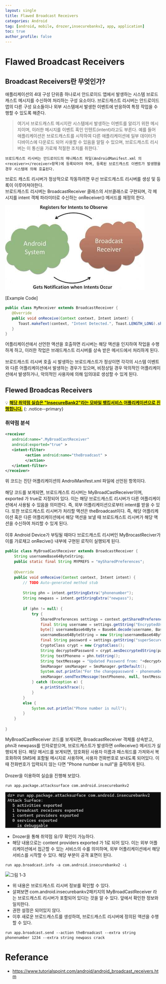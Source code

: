 ```yaml
---
layout: single
title: Flawed Broadcast Receivers
categories: Android
tag: [android, mobile, drozer,insecurebankv2, app, application]
toc: true
author_profile: false
---
```


# Flawed Broadcast Receivers

## Broadcast Receivers란 무엇인가?

<div class="notice--primary" markdown="1">
애플리케이션의 4대 구성 단위중 하나로서 안드로이드 앱에서 발생하는 시스템 브로드캐스트 메시지를 수신하여 처리하는 구성 요소이다. 브로드캐스트 리시버는 안드로이드 앱의 다른 구성 요소들이나 외부 시스템에서 발생한 이벤트에 반응하여 특정 작업을 수행할 수 있도록 해준다.

> 여기서 브로드캐스트 메시지란 시스템에서 발생하는 이벤트를 알리기 위한 메시지이며, 이러한 메시지를 이벤트 혹인 인텐트(intent)라고도 부른다. 예를 들어 애플리케이션은 브로드캐스트를 시작하여 다른 애플리케이션에 일부 데이터가 디바이스에 다운로드 되어 사용할 수 있음을 알릴 수 있으며, 브로드캐스트 리시버는 이 통신을 가로채 적절한 조치를 취한다.`

```
브로드캐스트 리시버는 안드로이드의 매니페스트 파일(AndroidManifest.xml 의 <receiver></receiver>항목)에 등록되어야 하며, 등록된 브로드캐스트 이벤트가 발생했을 경우 시스템에 의해 호출된다.
``` 

브로드 캐스트 리시버가 정상적으로 작동하려면 우선 브로드캐스트 리시버를 생성 및 등록이 이루어져야한다.
<br>
브로드캐스트 리시버는 BroadcastReceiver 클래스의 서브클래스로 구현되며, 각 메시지를 intent 객체 파라미터로 수신하는 onReceiver() 메서드를 재정의 한다.

![그림 1-1](/assets/image/vuln/mobile-vuln/android-vuln/Flawed%20Broadcast%20Receivers/image.png)

[Example Code]

```java
public class MyReceiver extends BroadcastReceiver {
   @Override
   public void onReceive(Context context, Intent intent) {
      Toast.makeText(context, "Intent Detected.", Toast.LENGTH_LONG).show();
   }
}
```

</div>

어플리케이션에서 선언한 액션을 호출하면 리시버는 해당 액션을 인지하여 작업을 수행하게 하고, 이러한 작업은 브래드캐스트 리시버를 상속 받은 메서드에서 처리하게 된다.
<br><br>
브로드캐스트 리시버 호출 시 발생하는 브로드캐스트가 정상이면 각각의 시스템 이벤트와 다른 어플리케이션에서 발생하는 경우가 있으며, 비정상일 경우 악의적인 어플리케이션에서 발생하거나, 악의적인 사용자에 의해 임의대로 생성할 수 있게 된다.

## Flewed Broadcas Receivers
💡 **<u><span style="background-color: yellow; ">해당 취약점 실습은 "InsecureBank2"라는 모바일 뱅킹서비스 어플리케이션으로 진행합니다.</span></u>** 
{: .notice--primary}

### 취약점 분석

```xml
<receiver
   android:name=".MyBroadCastReceiver"
   android:exported="true" >
   <intent-filter>
         <action android:name="theBroadcast" >
         </action>
   </intent-filter>
</receiver>
```

위 코드는 진단 어플리케이션의 AndroiManifest.xml 파일에 선언된 <receiver> 항목이다.
<br><br>
해당 코드를 보게되면, 브로드캐스트 리시버는 MyBroadCastReceiver이며, exported 가 true로 지정되어 있다. 이는 해당 브로드캐스트 리시버가 다른 어플리케이션에서 사용될 수 있음을 의미한다. 즉, 외부 어플리케이션으로부터 intent를 받을 수 있다. 또한 브로드캐스트 리시버가 처리할 액션은 theBroadcast이다. 즉, 해당 어플리케이션 혹은 다른 어플리케이션에서 해당 액션을 보낼 때 브로드캐스트 리시버가 해당 액션을 수신하여 처리할 수 있게 된다.
<br><br>
이후 Android Device가 부팅될 때마다 브로드캐스트 리시버인 MyBrocastReciver가 이를 가로채고 onRecive() 내부에 구현된 로직이 실행되게 된다.


```java
public class MyBroadCastReceiver extends BroadcastReceiver {
	String usernameBase64ByteString;
	public static final String MYPREFS = "mySharedPreferences";

	@Override
	public void onReceive(Context context, Intent intent) {
		// TODO Auto-generated method stub

        String phn = intent.getStringExtra("phonenumber");
        String newpass = intent.getStringExtra("newpass");

		if (phn != null) {
			try {
                SharedPreferences settings = context.getSharedPreferences(MYPREFS, Context.MODE_WORLD_READABLE);
                final String username = settings.getString("EncryptedUsername", null);
                byte[] usernameBase64Byte = Base64.decode(username, Base64.DEFAULT);
                usernameBase64ByteString = new String(usernameBase64Byte, "UTF-8");
                final String password = settings.getString("superSecurePassword", null);
                CryptoClass crypt = new CryptoClass();
                String decryptedPassword = crypt.aesDeccryptedString(password);
                String textPhoneno = phn.toString();
                String textMessage = "Updated Password from: "+decryptedPassword+" to: "+newpass;
                SmsManager smsManager = SmsManager.getDefault();
                System.out.println("For the changepassword - phonenumber: "+textPhoneno+" password is: "+textMessage);
                smsManager.sendTextMessage(textPhoneno, null, textMessage, null, null);
			} catch (Exception e) {
				e.printStackTrace();
			}
		}
        else {
            System.out.println("Phone number is null");
        }
	}

}
```

MyBroadCastReceiver 코드를 보게되면, BroadcastReceiver 객체를 상속받고, phn과 newpass를 인자로받으며, 브로드캐스트가 발생하면 onReceive() 메서드가 실행되게 된다. 해당 메서드를 보게되면, 암호화된 사용자 이름과 패스워드를 가져와서 복호화하여 SMS에 포함될 메시지로 사용하며, 사용자 전화번호로 보내도록 되어있다. 이 때 전화번호가 입력되지 않는 다면 "Phone number is null"을 출력하게 된다.
<br><br>
Drozer을 이용하여 실습을 진행해 보았다.

```
run app.package.attacksurface com.android.insecurebankv2
```

![그림 1-2](image1.png)
- Drozer을 통해 취약점 유/무 확인이 가능하다.
- 해당 내용으로는 content providers exported 가 1로 되어 있다. 이는 외부 어플리케이션에서 접근할 수 있는 서비스의 수를 의미하며, 외부 어플리케이션에서 해당 서비스를 시작할 수 있다. 해당 부분이 공격 표면이 된다.

```
run app.broadcast.info -a com.android.insecurebankv2 -i
```

![그림 1-3](image2.png)
- 위 내용은 브로드캐스트 리시버 정보를 확인할 수 있다.
- 살펴보면 com.android.insecurebankv2패키지의 MyBroadCastReceiver 라는 브로드캐스트 리시버가 포함되어 있다는 것을 알 수 있다. 앞에서 확인한 정보와 일치한다.
- 권한 설정은 되어있지 않다.
- 이후 새로운 브로드캐스트를 생성하여, 브로드캐스트 리시버에 정의된 액션을 수행할 수 있다.

```
run app.broadcast.send --action theBroadcast --extra string phonenumber 1234 --extra string newpass crack
```



# Referance
- https://www.tutorialspoint.com/android/android_broadcast_receivers.htm